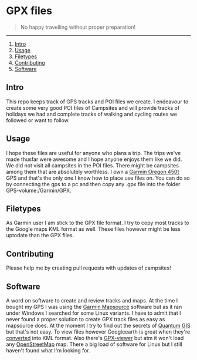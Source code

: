 <!--- vim: set autoindent smartindent textwidth=80 : -->

# GPX files

> No happy travelling without proper preparation!

* * *

1. [Intro](/README.md/#intro)
2. [Usage](/README.md/#usage)
3. [Filetypes](/README.md/#filetypes)
4. [Contributing](/README.md/#contributing)
5. [Software](/README.md/#software)


## Intro
This repo keeps track of GPS tracks and POI files we create.
I endeavour to create some very good POI files of Campsites and will provide
tracks of holidays we had and complete tracks of walking and cycling routes we
followed or want to follow.

## Usage
I hope these files are useful for anyone who plans a trip. The trips we've made
thusfar were awesome and I hope anyone enjoys them like we did.
We did not visit all campsites in the POI files. There might be campsites among
them that are absolutely worthless.
I own a [Garmin Oregon 450t][oregon] GPS and that's the only one I know how to place use
files on. You can do so by connecting the gps to a pc and then copy any .gpx
file into the folder GPS-volume:/Garmin/GPX.

## Filetypes
As Garmin user I am stick to the GPX file format. I try to copy most tracks to
the Google maps KML format as well. These files however might be less uptodate
than the GPX files.

## Contributing
Please help me by creating pull requests with updates of campsites!

## Software
A word on software to create and review tracks and maps. At the time I bought my
GPS I was using the [Garmin Mapsource][mapsource] software but as it ran under
Windows I searched for some Linux variants. I have to admit that I never found a
proper solution to create GPX track files as easy as mapsource does. At the
moment I try to find out the secrets of [Quantum GIS][qgis] but that's not easy.
To view files however Googleearth is great when they're [converted][gpsbabel]
into KML format.
Also there's [GPX-viewer][gpxviewer] but atm it won't load any
[OpenStreetMap][osm] map.
There a big load of software for Linux but I still haven't found what I'm
looking for.

[oregon]: https://buy.garmin.com/nl-NL/NL/Oregon/op-pad/cOnTheTrail-bBRAND470-p1.html "Garmin Oregon models"
[mapsource]: http://www8.garmin.com/support/download_details.jsp?id=209 "Garmin Mapsource software"
[qgis]: http://qgis.org "Quantum GIS"
[gpsbabel]: http://www.gpsbabel.org "GPSBabel"
[gpxviewer]: https://code.launchpad.net/gpx-viewer "GPX Viewer"
[osm]: http://osm.org/ "OpenStreetMap"
